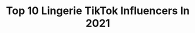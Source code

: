 ---
title: Top 10 Lingerie TikTok Influencers In 2021
description: >-
  Find top lingerie TikTok influencers in 2021. Most popular hashtags: #fyp #lingerie #foryou #foryoupage.
platform: TikTok
hits: 55
text_top: See the best TikTok profiles on inBeat.
text_bottom: Our database holds 55 TikTok influencers like this for you to collaborate.
profiles:
  - username: "daitavaress"
    fullname: >-
      Daiane Tavares
    bio: >-
      lingerie lover | @dajomodaintima
    location: "Brazil"
    followers: 2920
    engagement: 523
    commentsToLikes: 0.015485
    id: ckd0v848pk1540j239xipxnjg
    verified: false
    hashtags: "#fashion, #outfit, #style, #fy"
  - username: "cloviaofficial"
    fullname: >-
      Clovia Official 
    bio: >-
      Official page for Clovia, premium lingerie brand. Check out www.clovia.com
    location: "India"
    followers: 15600
    engagement: 304
    commentsToLikes: 0.028451
    id: ckbaj6n2ra8lk0j236l6yegil
    verified: false
    hashtags: "#happyismysuperpower, #yogachallenge, #foryou, #dresstobed"
  - username: "eroticfuneral"
    fullname: >-
      Hollie
    bio: >-
      Liverpool U.K / Tattooer / Lingerie addict ADHD brought me here
    location: "United Kingdom"
    followers: 24600
    engagement: 761
    commentsToLikes: 0.016233
    id: ckc80eflz1sw70j23mi1qgw8z
    verified: false
    hashtags: "#fyp, #foryou, #foryoupage, #splittongue"
  - username: "madisonxalexandra"
    fullname: >-
      madisonxalexandra
    bio: >-
      Artist 🎤 | Lingerie/Swim Model 👙 l Harvard grad 🎓
    location: "United States"
    followers: 3096
    engagement: 1134
    commentsToLikes: 0.063243
    id: ckcurr028ju4x0j234klivlic
    verified: false
    hashtags: "#yougotit, #curlyhaircheck, #wearamask, #bodyconfident"
  - username: "topnatural"
    fullname: >-
      topnatural
    bio: >-
      Youtuber 💕 | Actress 👑| Model 💋 @topnaturalbeauty
    location: "United States"
    followers: 96000
    engagement: 1692
    commentsToLikes: 0.023936
    id: ckdbrg98wc50r0j238qor19o8
    verified: false
    hashtags: "#makeup, #martinandgina, #rnbvibes, #thecoldestwater"
  - username: "azstripperwear"
    fullname: >-
      AZstripperwear
    bio: >-
      Shop at my Esty Page.
    location: "United States"
    followers: 8505
    engagement: 1844
    commentsToLikes: 0.008406
    id: ckc8afy9i76wb0j236kh1359v
    verified: false
    hashtags: "#obsessedwithit, #ravewear, #exotic, #sewing"
  - username: "mathildejourdan16"
    fullname: >-
      mathildejourdan16
    bio: >-
      Sport Pole Dance 💪 Nutrition Instagram: @mathilde_jdn_
    location: "France"
    followers: 33900
    engagement: 1420
    commentsToLikes: 0.008782
    id: ckc1ucv73ykvv0j23f101yqd9
    verified: false
    hashtags: "#souplesse, #poledance, #lingerie, #acroyoga"
  - username: "arsvivendigermany"
    fullname: >-
      www.Ars-Vivendi.de
    bio: >-
      Fashion for Passion! Onlineshop Germany
    location: "Germany"
    followers: 3193
    engagement: 366
    commentsToLikes: 0.013042
    id: ck8hpb3hkysc20j78yb6rbjij
    verified: false
    hashtags: "#nylonstockings, #lingerie, #stockings, #stockingslegs"
  - username: "mynameisjaeh"
    fullname: >-
      Jae
    bio: >-
      Not kid friendly 🏳️‍🌈 Started an OF for the 18+ viewers ⬇️
    location: "Canada"
    followers: 73200
    engagement: 2048
    commentsToLikes: 0.050734
    id: ckce499sxjgrq0j23wm535cg9
    verified: false
    hashtags: "#witchtok, #highschool, #toronto, #fyp"
  - username: "abbyj130"
    fullname: >-
      Abby Jim
    bio: >-
      Hiiiiiiiiiiiiiiiiiiiiiii 🧚🏼‍♀️
    location: "United States"
    followers: 4897
    engagement: 1044
    commentsToLikes: 0.076151
    id: ckdntwooymb8a0j23d52ot197
    verified: false
    hashtags: "#dracotok, #hogwarts, #cottagecore, #fyp"
---
